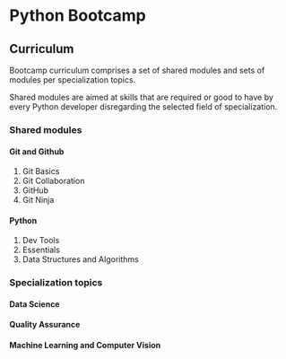 # Python Bootcamp



## Curriculum

Bootcamp curriculum comprises a set of shared modules
and sets of modules per specialization topics.

Shared modules are aimed at skills that are required
or good to have by every Python developer disregarding
the selected field of specialization.


### Shared modules

#### Git and Github

1. Git Basics
1. Git Collaboration
1. GitHub
1. Git Ninja

#### Python

1. Dev Tools
1. Essentials
1. Data Structures and Algorithms


### Specialization topics

#### Data Science

#### Quality Assurance

#### Machine Learning and Computer Vision


